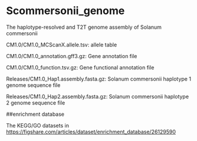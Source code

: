 # Scommersonii_genome

The haplotype-resolved and T2T genome assembly of Solanum commersonii

CM1.0/CM1.0_MCScanX.allele.tsv: allele table

CM1.0/CM1.0_annotation.gff3.gz: Gene annotation file

CM1.0/CM1.0_function.tsv.gz: Gene functional annotation file

Releases/CM1.0_Hap1.assembly.fasta.gz: Solanum commersonii haplotype 1 genome sequence file

Releases/CM1.0_Hap2.assembly.fasta.gz: Solanum commersonii haplotype 2 genome sequence file

##enrichment database

The KEGG/GO datasets in https://figshare.com/articles/dataset/enrichment_database/26129590
